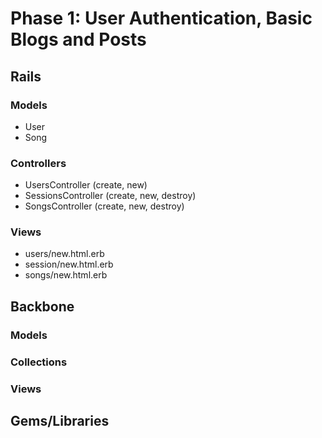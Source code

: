 # Phase 1: User Authentication, Basic Blogs and Posts

## Rails
### Models
* User
* Song

### Controllers
* UsersController (create, new)
* SessionsController (create, new, destroy)
* SongsController (create, new, destroy)

### Views

* users/new.html.erb
* session/new.html.erb
* songs/new.html.erb

## Backbone
### Models

### Collections

### Views

## Gems/Libraries
